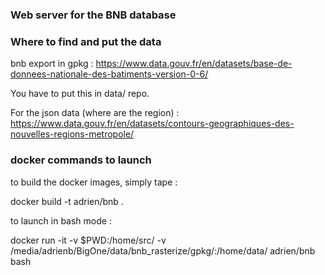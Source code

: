 ### Web server for the BNB database

### Where to find and put the data

bnb export in gpkg : https://www.data.gouv.fr/en/datasets/base-de-donnees-nationale-des-batiments-version-0-6/

You have to put this in data/ repo.


For the json data (where are the region) : https://www.data.gouv.fr/en/datasets/contours-geographiques-des-nouvelles-regions-metropole/


### docker commands to launch

to build the docker images, simply tape :

docker build -t adrien/bnb .

to launch in bash mode :

docker run -it -v $PWD:/home/src/ -v /media/adrienb/BigOne/data/bnb_rasterize/gpkg/:/home/data/ adrien/bnb bash